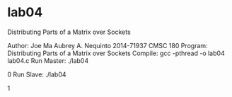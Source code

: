 # lab04
Distributing Parts of a Matrix over Sockets

Author: Joe Ma Aubrey A. Nequinto
        2014-71937
        CMSC 180
Program: Distributing Parts of a Matrix over Sockets
Compile: gcc -pthread -o lab04 lab04.c
Run Master: ./lab04 <N> <P> 0
Run Slave: ./lab04 <N> <P> 1